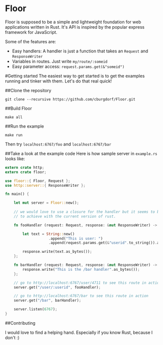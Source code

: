 Floor
=======

Floor is supposed to be a simple and lightweight foundation for web applications written in Rust. It's API is inspired by the popular express framework for JavaScript.

Some of the features are:

* Easy handlers: A handler is just a function that takes an `Request` and `ResponseWriter`
* Variables in routes. Just write `my/route/:someid`
* Easy parameter access: `request.params.get(&"someid")`

#Getting started
The easiest way to get started is to get the examples running and tinker with them. Let's do that real quick!

##Clone the repository

```shell
git clone --recursive https://github.com/cburgdorf/Floor.git
```

##Build Floor

```shell
make all
```

##Run the example

```shell
make run
```

Then try `localhost:6767/foo` and `localhost:6767/bar` 


##Take a look at the example code
Here is how sample server in `example.rs` looks like:
```rust
extern crate http;
extern crate floor;

use floor::{ Floor, Request };
use http::server::{ ResponseWriter };

fn main() {

    let mut server = Floor::new();
    
    // we would love to use a closure for the handler but it seems to be hard
    // to achieve with the current version of rust.

    fn fooHandler (request: Request, response: &mut ResponseWriter) -> () {

        let text = String::new()
                    .append("This is user: ")
                    .append(request.params.get(&"userid".to_string()).as_slice());

        response.write(text.as_bytes()); 
    };

    fn barHandler (request: Request, response: &mut ResponseWriter) -> () { 
        response.write("This is the /bar handler".as_bytes()); 
    };

    // go to http://localhost:6767/user/4711 to see this route in action
    server.get("/user/:userid", fooHandler);

    // go to http://localhost:6767/bar to see this route in action
    server.get("/bar", barHandler);

    server.listen(6767);
}
```

##Contributing

I would love to find a helping hand. Especially if you know Rust, because I don't :)
